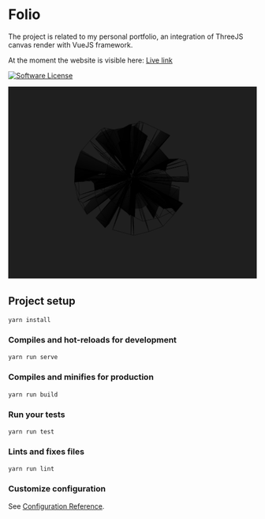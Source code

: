 # Folio
The project is related to my personal portfolio, an integration of ThreeJS canvas render with VueJS framework. 

At the moment the website is visible here:
[Live link](https://tender-turing-67922b.netlify.com/)

[![Software License](https://img.shields.io/badge/license-MIT-brightgreen.svg?style=flat)](LICENSE)


![alt text](https://raw.githubusercontent.com/spagnolodesign/folio/master/screenshot-render.png)


## Project setup
```
yarn install
```

### Compiles and hot-reloads for development
```
yarn run serve
```

### Compiles and minifies for production
```
yarn run build
```

### Run your tests
```
yarn run test
```

### Lints and fixes files
```
yarn run lint
```

### Customize configuration
See [Configuration Reference](https://cli.vuejs.org/config/).
